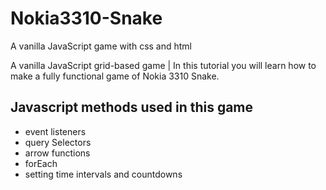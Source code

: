 # Nokia3310-Snake

A vanilla JavaScript game with css and html

A vanilla JavaScript grid-based game | In this tutorial you will learn how to make a fully functional game of Nokia 3310 Snake. 

<h2>Javascript methods used in this game</h2>

* event listeners
* query Selectors
* arrow functions
* forEach
* setting time intervals and countdowns
